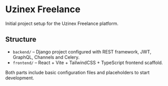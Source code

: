 # Uzinex Freelance

Initial project setup for the Uzinex Freelance platform.

## Structure
- `backend/` – Django project configured with REST framework, JWT, GraphQL, Channels and Celery.
- `frontend/` – React + Vite + TailwindCSS + TypeScript frontend scaffold.

Both parts include basic configuration files and placeholders to start development.
